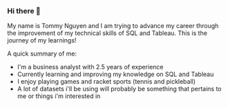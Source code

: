 ### Hi there 👋

My name is Tommy Nguyen and I am trying to advance my career through the improvement of my technical skills of SQL and Tableau. This is the journey of my learnings!

A quick summary of me:
- I'm a business analyst with 2.5 years of experience
- Currently learning and improving my knowledge on SQL and Tableau
- I enjoy playing games and racket sports (tennis and pickleball)
- A lot of datasets i'll be using will probably be something that pertains to me or things i'm interested in

<!--
**vtn160230/vtn160230** is a ✨ _special_ ✨ repository because its `README.md` (this file) appears on your GitHub profile.

Here are some ideas to get you started:

- 🔭 I’m currently working on ...
- 🌱 I’m currently learning ...
- 👯 I’m looking to collaborate on ...
- 🤔 I’m looking for help with ...
- 💬 Ask me about ...
- 📫 How to reach me: ...
- 😄 Pronouns: ...
- ⚡ Fun fact: ...
-->
